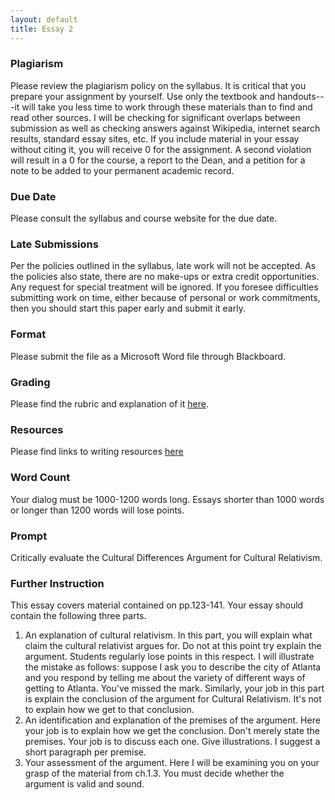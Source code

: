 ```yaml
---
layout: default
title: Essay 2
---
```


### Plagiarism

Please review the plagiarism policy on the syllabus. It is critical that you prepare your assignment by yourself. Use only the textbook and handouts---it will take you less time to work through these materials than to find and read other sources. I will be checking for significant overlaps between submission as well as checking answers against Wikipedia, internet search results, standard essay sites, etc. If you include material in your essay without citing it, you will receive 0 for the assignment. A second violation will result in a 0 for the course, a report to the Dean, and a petition for a note to be added to your permanent academic record. 

### Due Date
Please consult the syllabus and course website for the due date.

### Late Submissions

Per the policies outlined in the syllabus, late work will not be accepted. As the policies also state, there are no make-ups or extra credit opportunities. Any request for special treatment will be ignored. If you foresee difficulties submitting work on time, either because of personal or work commitments, then you should start this paper early and submit it early. 

### Format
Please submit the file as a Microsoft Word file through Blackboard.

### Grading
Please find the rubric and explanation of it [here](/Teaching/Grading/).

### Resources
Please find links to writing resources [here](/Teaching/Resources/)

### Word Count

Your dialog must be 1000-1200 words long. Essays shorter than 1000 words or longer than 1200 words will lose points. 

### Prompt 
Critically evaluate the Cultural Differences Argument for Cultural Relativism. 


### Further Instruction 

This essay covers material contained on pp.123-141. Your essay should contain the following three parts. 

1. An explanation of cultural relativism. In this part, you will explain what claim the cultural relativist argues for. Do not at this point try explain the argument. Students regularly lose points in this respect. I will illustrate the mistake as follows: suppose I ask you to describe the city of Atlanta and you respond by telling me about the variety of different ways of getting to Atlanta. You've missed the mark. Similarly, your job in this part is explain the conclusion of the argument for Cultural Relativism. It's not to explain how we get to that conclusion. 
2. An identification and explanation of the premises of the argument. Here your job is to explain how we get the conclusion. Don't merely state the premises. Your job is to discuss each one. Give illustrations. I suggest a short paragraph per premise.
3. Your assessment of the argument. Here I will be examining you on your grasp of the material from ch.1.3. You must decide whether the argument is valid and sound. 